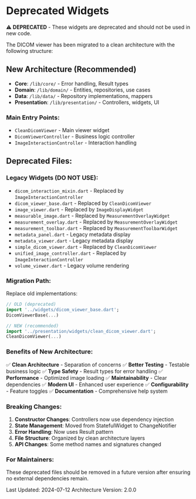 # Deprecated Widgets

⚠️ **DEPRECATED** - These widgets are deprecated and should not be used in new code.

The DICOM viewer has been migrated to a clean architecture with the following structure:

## New Architecture (Recommended)

- **Core**: `/lib/core/` - Error handling, Result types
- **Domain**: `/lib/domain/` - Entities, repositories, use cases  
- **Data**: `/lib/data/` - Repository implementations, mappers
- **Presentation**: `/lib/presentation/` - Controllers, widgets, UI

### Main Entry Points:
- `CleanDicomViewer` - Main viewer widget
- `DicomViewerController` - Business logic controller
- `ImageInteractionController` - Interaction handling

## Deprecated Files:

### Legacy Widgets (DO NOT USE):
- `dicom_interaction_mixin.dart` - Replaced by `ImageInteractionController`
- `dicom_viewer_base.dart` - Replaced by `CleanDicomViewer`
- `image_viewer.dart` - Replaced by `ImageDisplayWidget`
- `measurable_image.dart` - Replaced by `MeasurementOverlayWidget`
- `measurement_overlay.dart` - Replaced by `MeasurementOverlayWidget`
- `measurement_toolbar.dart` - Replaced by `MeasurementToolbarWidget`
- `metadata_panel.dart` - Legacy metadata display
- `metadata_viewer.dart` - Legacy metadata display
- `simple_dicom_viewer.dart` - Replaced by `CleanDicomViewer`
- `unified_image_controller.dart` - Replaced by `ImageInteractionController`
- `volume_viewer.dart` - Legacy volume rendering

### Migration Path:

Replace old implementations:
```dart
// OLD (deprecated)
import '../widgets/dicom_viewer_base.dart';
DicomViewerBase(...)

// NEW (recommended)
import '../presentation/widgets/clean_dicom_viewer.dart';
CleanDicomViewer(...)
```

### Benefits of New Architecture:

✅ **Clean Architecture** - Separation of concerns
✅ **Better Testing** - Testable business logic
✅ **Type Safety** - Result types for error handling
✅ **Performance** - Optimized image loading
✅ **Maintainability** - Clear dependencies
✅ **Modern UI** - Enhanced user experience
✅ **Configurability** - Feature toggles
✅ **Documentation** - Comprehensive help system

### Breaking Changes:

1. **Constructor Changes**: Controllers now use dependency injection
2. **State Management**: Moved from StatefulWidget to ChangeNotifier
3. **Error Handling**: Now uses Result<T> pattern
4. **File Structure**: Organized by clean architecture layers
5. **API Changes**: Some method names and signatures changed

### For Maintainers:

These deprecated files should be removed in a future version after ensuring no external dependencies remain.

Last Updated: 2024-07-12
Architecture Version: 2.0.0